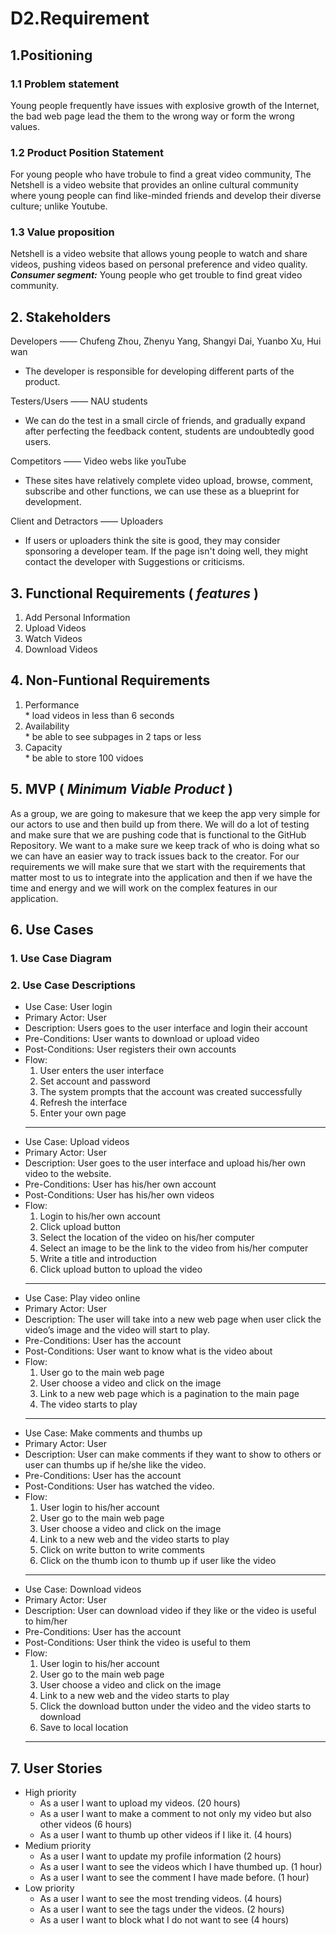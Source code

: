 D2.Requirement
==============
## 1.Positioning
### 1.1 Problem statement
  Young people frequently have issues with explosive growth of the Internet, 
  the bad web page lead the them to the wrong way or form the wrong values. 

### 1.2 Product Position Statement
  For young people who have trobule to find a great video community, The Netshell is
  a video website that provides an online cultural community where young people can find 
  like-minded friends and develop their diverse culture; unlike Youtube.
  
### 1.3 Value proposition

   Netshell is a video website that allows young people to watch and share videos,
   pushing videos based on personal preference and video quality.
   ***Consumer segment:*** Young people who get trouble to find great video community.
     
  ## 2. Stakeholders
  
   Developers —— Chufeng Zhou, Zhenyu Yang, Shangyi Dai, Yuanbo Xu, Hui wan 
  * The developer is responsible for developing different parts of the product.
  
   Testers/Users —— NAU students 
  * We can do the test in a small circle of friends, and gradually expand after perfecting the feedback content, students are undoubtedly good users.
  
   Competitors —— Video webs like youTube 
  * These sites have relatively complete video upload, browse, comment, subscribe and other functions, we can use these as a blueprint for development.
   
   Client and Detractors —— Uploaders
  * If users or uploaders think the site is good, they may consider sponsoring a developer team. If the page isn't doing well, they might contact the developer with Suggestions or criticisms.

## 3. Functional Requirements ( *features* )
  1. Add Personal Information
  2. Upload Videos
  3. Watch Videos
  4. Download Videos
  
## 4. Non-Funtional Requirements
  1. Performance  
    * load videos in less than 6 seconds
  2. Availability  
    * be able to see subpages in 2 taps or less
  3. Capacity  
    * be able to store 100 vidoes

## 5. MVP ( *Minimum Viable Product* )

As a group, we are going to makesure that we keep the app very simple for our actors to use and then build up from there.
We will do a lot of testing and make sure that we are pushing code that is functional to the GitHub Repository. 
We want to a make sure we keep track of who is doing what so we can have an easier way to track issues back to the creator. 
For our requirements we will make sure that we start with the requirements that matter most to us to integrate into the application and then if 
we have the time and energy and we will work on the  complex features in our application.

## 6. Use Cases
  ### 1. Use Case Diagram
  
 
 ### 2. Use Case Descriptions

* Use Case: User login
* Primary Actor: User
* Description: Users goes to the user interface and login their account
* Pre-Conditions: User wants to download or upload video
* Post-Conditions: User registers their own accounts
* Flow: 
  1. User enters the user interface
  2. Set account and password
  3. The system prompts that the account was created successfully
  4. Refresh the interface
  5. Enter your own page
  <hr/>
* Use Case: Upload videos
* Primary Actor: User
* Description: User goes to the user interface and upload his/her own video to the 	website.
* Pre-Conditions: User has his/her own account
* Post-Conditions: User has his/her own videos
* Flow: 
  1. Login to his/her own account
  2. Click upload button
  3. Select the location of the video on his/her computer
  4. Select an image to be the link to the video from his/her computer
  5. Write a title and introduction
  6. Click upload button to upload the video
  <hr/>
* Use Case: Play video online
* Primary Actor: User
* Description: The user will take into a new web page when user click the video’s 		image and the video will start to play.
* Pre-Conditions: User has the account
* Post-Conditions: User want to know what is the video about
* Flow: 
  1. User go to the main web page
  2. User choose a video and click on the image
  3. Link to a new web page which is a pagination to the main page
  4. The video starts to play
  <hr/>
* Use Case: Make comments and thumbs up
* Primary Actor: User
* Description: User can make comments if they want to show to others or user can 	thumbs up if he/she like the video.
* Pre-Conditions: User has the account
* Post-Conditions: User has watched the video.
* Flow: 
  1. User login to his/her account
  2. User go to the main web page
  3. User choose a video and click on the image
  4. Link to a new web and the video starts to play
  5. Click on write button to write comments
  6. Click on the thumb icon to thumb up if user like the video
  <hr/>
* Use Case: Download videos
* Primary Actor: User
* Description: User can download video if they like or the video is useful to him/her
* Pre-Conditions: User has the account
* Post-Conditions: User think the video is useful to them
* Flow: 
  1. User login to his/her account
  2. User go to the main web page
  3. User choose a video and click on the image
  4. Link to a new web and the video starts to play
  5. Click the download button under the video and the video starts to download
  6. Save to local location
  <hr/>
## 7. User Stories
  * High priority
    * As a user I want to upload my videos. (20 hours)
    * As a user I want to make a comment to not only my video but also other videos (6 hours)
    * As a user I want to thumb up other videos if I like it. (4 hours)
  * Medium priority
    * As a user I want to update my profile information (2 hours)
    * As a user I want to see the videos which I have thumbed up. (1 hour)
    * As a user I want to see the comment I have made before. (1 hour)
  * Low priority
    * As a user I want to see the most trending videos. (4 hours)
    * As a user I want to see the tags under the videos. (2 hours)
    * As a user I want to block what I do not want to see (4 hours)
